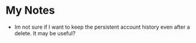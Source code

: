 # My Notes
- Im not sure if I want to keep the persistent account history even after a delete. It may be useful?